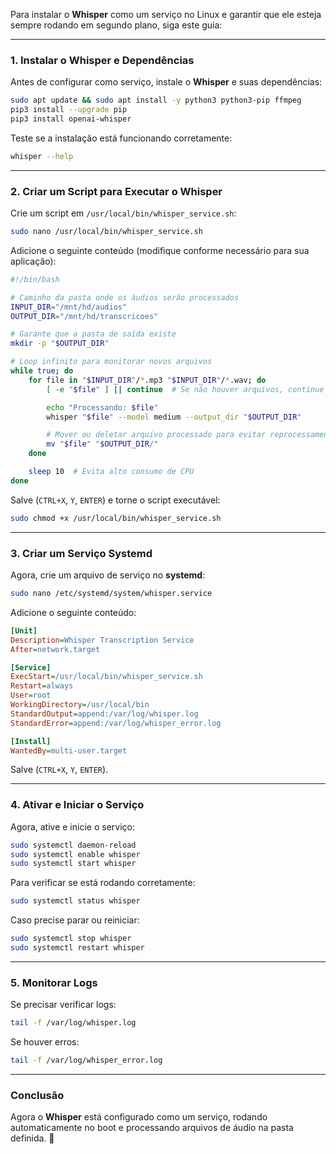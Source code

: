 Para instalar o **Whisper** como um serviço no Linux e garantir que ele esteja sempre rodando em segundo plano, siga este guia:

---

### **1. Instalar o Whisper e Dependências**
Antes de configurar como serviço, instale o **Whisper** e suas dependências:

```bash
sudo apt update && sudo apt install -y python3 python3-pip ffmpeg
pip3 install --upgrade pip
pip3 install openai-whisper
```

Teste se a instalação está funcionando corretamente:
```bash
whisper --help
```

---

### **2. Criar um Script para Executar o Whisper**
Crie um script em `/usr/local/bin/whisper_service.sh`:

```bash
sudo nano /usr/local/bin/whisper_service.sh
```

Adicione o seguinte conteúdo (modifique conforme necessário para sua aplicação):

```bash
#!/bin/bash

# Caminho da pasta onde os áudios serão processados
INPUT_DIR="/mnt/hd/audios"
OUTPUT_DIR="/mnt/hd/transcricoes"

# Garante que a pasta de saída existe
mkdir -p "$OUTPUT_DIR"

# Loop infinito para monitorar novos arquivos
while true; do
    for file in "$INPUT_DIR"/*.mp3 "$INPUT_DIR"/*.wav; do
        [ -e "$file" ] || continue  # Se não houver arquivos, continue

        echo "Processando: $file"
        whisper "$file" --model medium --output_dir "$OUTPUT_DIR"

        # Mover ou deletar arquivo processado para evitar reprocessamento
        mv "$file" "$OUTPUT_DIR/"
    done

    sleep 10  # Evita alto consumo de CPU
done
```

Salve (`CTRL+X`, `Y`, `ENTER`) e torne o script executável:

```bash
sudo chmod +x /usr/local/bin/whisper_service.sh
```

---

### **3. Criar um Serviço Systemd**
Agora, crie um arquivo de serviço no **systemd**:

```bash
sudo nano /etc/systemd/system/whisper.service
```

Adicione o seguinte conteúdo:

```ini
[Unit]
Description=Whisper Transcription Service
After=network.target

[Service]
ExecStart=/usr/local/bin/whisper_service.sh
Restart=always
User=root
WorkingDirectory=/usr/local/bin
StandardOutput=append:/var/log/whisper.log
StandardError=append:/var/log/whisper_error.log

[Install]
WantedBy=multi-user.target
```

Salve (`CTRL+X`, `Y`, `ENTER`).

---

### **4. Ativar e Iniciar o Serviço**
Agora, ative e inicie o serviço:

```bash
sudo systemctl daemon-reload
sudo systemctl enable whisper
sudo systemctl start whisper
```

Para verificar se está rodando corretamente:

```bash
sudo systemctl status whisper
```

Caso precise parar ou reiniciar:

```bash
sudo systemctl stop whisper
sudo systemctl restart whisper
```

---

### **5. Monitorar Logs**
Se precisar verificar logs:

```bash
tail -f /var/log/whisper.log
```

Se houver erros:

```bash
tail -f /var/log/whisper_error.log
```

---

### **Conclusão**
Agora o **Whisper** está configurado como um serviço, rodando automaticamente no boot e processando arquivos de áudio na pasta definida. 🚀